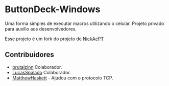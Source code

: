 # ButtonDeck-Windows
Uma forma simples de executar macros utilizando o celular. Projeto privado para auxílio aos desenvolvedores.


Esse projeto é um fork do projeto de [NickAcPT](https://github.com/NickAcPT)













## Contribuidores
 - [brutalzinn](https://www.github.com/brutalzinn/)  Colaborador.
 - [LucasSpalado](https://www.github.com/LucasSpalado/)  Colaborador.
 - [MatthewHaskett](https://www.github.com/MatthewHaskett/) - Ajudou com o protocolo TCP.
